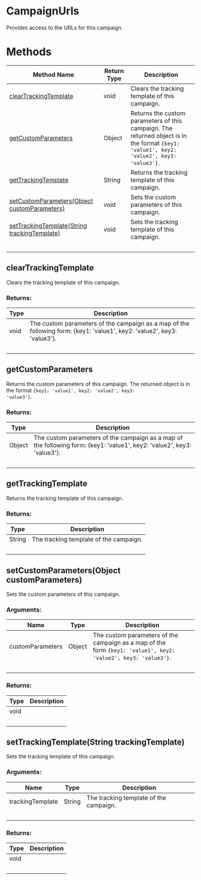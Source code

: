 # CampaignUrls
Provides access to the URLs for this campaign.

# Methods
|Method Name|Return Type|Description|
|-|-|-
[clearTrackingTemplate](#cleartrackingtemplate)|void|Clears the tracking template of this campaign.<br />
[getCustomParameters](#getcustomparameters)|Object|Returns the custom parameters of this campaign. The returned object is in the format <code>{key1: 'value1', key2: 'value2', key3: 'value3'}</code>.<br />
[getTrackingTemplate](#gettrackingtemplate)|String|Returns the tracking template of this campaign.<br />
[setCustomParameters(Object customParameters)](#setcustomparameters~object-customparameters~)|void|Sets the custom parameters of this campaign.<br />
[setTrackingTemplate(String trackingTemplate)](#settrackingtemplate~string-trackingtemplate~)|void|Sets the tracking template of this campaign.<br />
&nbsp;|&nbsp;|&nbsp;

## <a name="cleartrackingtemplate"></a>clearTrackingTemplate
Clears the tracking template of this campaign.


### Returns:
|Type|Description|
|-|-
void|The custom parameters of the campaign as a map of the following form: {key1: 'value1', key2: 'value2', key3: 'value3'}.
&nbsp;|&nbsp;
## <a name="getcustomparameters"></a>getCustomParameters
Returns the custom parameters of this campaign. The returned object is in the format <code>{key1: 'value1', key2: 'value2', key3: 'value3'}</code>.


### Returns:
|Type|Description|
|-|-
Object|The custom parameters of the campaign as a map of the following form: {key1: 'value1', key2: 'value2', key3: 'value3'}.
&nbsp;|&nbsp;
## <a name="gettrackingtemplate"></a>getTrackingTemplate
Returns the tracking template of this campaign.


### Returns:
|Type|Description|
|-|-
String|The tracking template of the campaign.
&nbsp;|&nbsp;
## <a name="setcustomparameters~object-customparameters~"></a>setCustomParameters(Object customParameters)
Sets the custom parameters of this campaign.


### Arguments:
|Name|Type|Description|
|-|-|-
customParameters|Object|The custom parameters of the campaign as a map of the<br />        form <code>{key1: 'value1', key2: 'value2', key3: 'value3'}</code>.
&nbsp;|&nbsp;|&nbsp;
### Returns:
|Type|Description|
|-|-
void|
&nbsp;|&nbsp;
## <a name="settrackingtemplate~string-trackingtemplate~"></a>setTrackingTemplate(String trackingTemplate)
Sets the tracking template of this campaign.


### Arguments:
|Name|Type|Description|
|-|-|-
trackingTemplate|String|The tracking template of the campaign.
&nbsp;|&nbsp;|&nbsp;
### Returns:
|Type|Description|
|-|-
void|
&nbsp;|&nbsp;
